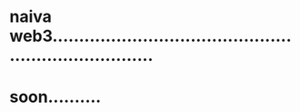 # naiva web3........................................................................
# soon..........
